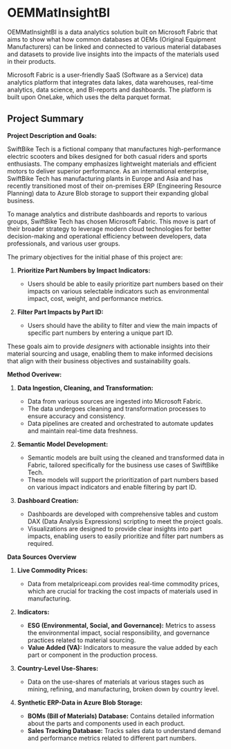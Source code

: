 # OEMMatInsightBI
OEMMatInsightBI is a data analytics solution built on Microsoft Fabric that aims to show what how common databases at OEMs (Original Equipment Manufacturers) can be linked and connected to various material databases and datasets to provide live insights into the impacts of the materials used in their products. 

Microsoft Fabric is a user-friendly SaaS (Software as a Service) data analytics platform that integrates data lakes, data warehouses, real-time analytics, data science, and BI-reports and dashboards. The platform is built upon OneLake, which uses the delta parquet format.

## Project Summary

**Project Description and Goals:**

SwiftBike Tech is a fictional company that manufactures high-performance electric scooters and bikes designed for both casual riders and sports enthusiasts. The company emphasizes lightweight materials and efficient motors to deliver superior performance. As an international enterprise, SwiftBike Tech has manufacturing plants in Europe and Asia and has recently transitioned most of their on-premises ERP (Engineering Resource Planning) data to Azure Blob storage to support their expanding global business.

To manage analytics and distribute dashboards and reports to various groups, SwiftBike Tech has chosen Microsoft Fabric. This move is part of their broader strategy to leverage modern cloud technologies for better decision-making and operational efficiency between developers, data professionals, and various user groups.

The primary objectives for the initial phase of this project are:

1. **Prioritize Part Numbers by Impact Indicators:** 
   - Users should be able to easily prioritize part numbers based on their impacts on various selectable indicators such as environmental impact, cost, weight, and performance metrics.
   
2. **Filter Part Impacts by Part ID:**
   - Users should have the ability to filter and view the main impacts of specific part numbers by entering a unique part ID.

These goals aim to provide *designers* with actionable insights into their material sourcing and usage, enabling them to make informed decisions that align with their business objectives and sustainability goals.

**Method Overivew:**

1. **Data Ingestion, Cleaning, and Transformation:**
   - Data from various sources are ingested into Microsoft Fabric.
   - The data undergoes cleaning and transformation processes to ensure accuracy and consistency.
   - Data pipelines are created and orchestrated to automate updates and maintain real-time data freshness.

2. **Semantic Model Development:**
   - Semantic models are built using the cleaned and transformed data in Fabric, tailored specifically for the business use cases of SwiftBike Tech.
   - These models will support the prioritization of part numbers based on various impact indicators and enable filtering by part ID.

3. **Dashboard Creation:**
   - Dashboards are developed with comprehensive tables and custom DAX (Data Analysis Expressions) scripting to meet the project goals.
   - Visualizations are designed to provide clear insights into part impacts, enabling users to easily prioritize and filter part numbers as required.

**Data Sources Overview**

1. **Live Commodity Prices:**
   - Data from metalpriceapi.com provides real-time commodity prices, which are crucial for tracking the cost impacts of materials used in manufacturing.

2. **Indicators:**
   - **ESG (Environmental, Social, and Governance):** Metrics to assess the environmental impact, social responsibility, and governance practices related to material sourcing.
   - **Value Added (VA):** Indicators to measure the value added by each part or component in the production process.

3. **Country-Level Use-Shares:**
   - Data on the use-shares of materials at various stages such as mining, refining, and manufacturing, broken down by country level.

4. **Synthetic ERP-Data in Azure Blob Storage:**
   - **BOMs (Bill of Materials) Database:** Contains detailed information about the parts and components used in each product.
   - **Sales Tracking Database:** Tracks sales data to understand demand and performance metrics related to different part numbers.
